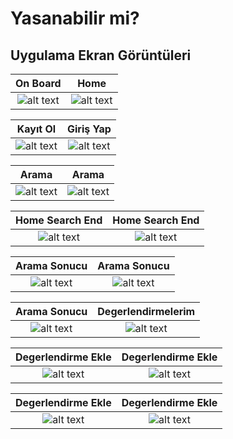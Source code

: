 # Yasanabilir mi?
## Uygulama Ekran Görüntüleri

On Board            |  Home
:-------------------------:|:-------------------------:
![alt text](/screenshot/auth.jpeg "On Board") | ![alt text](/screenshot/home.jpeg "Home")

Kayıt Ol             |  Giriş Yap
:-------------------------:|:-------------------------:
![alt text](/screenshot/kayit.jpeg "Kayıt Ol") | ![alt text](/screenshot/giris.jpeg "Giriş Yap")

Arama                      | Arama
:-------------------------:|:-------------------------:
![alt text](/screenshot/home_search.jpeg "Arama ") | ![alt text](/screenshot/home_search1.jpeg "Arama")

Home Search End                  |  Home Search End  
:-------------------------:|:-------------------------:
![alt text](/screenshot/home_search_end.jpeg "Arama Sonucu") | ![alt text](/screenshot/home_search_end1.jpeg "Arama Sonucu")

Arama Sonucu               |  Arama Sonucu   
:-------------------------:|:-------------------------:
![alt text](/screenshot/home_search_end2.jpeg "Arama Sonucu") | ![alt text](/screenshot/home_search_end3.jpeg "Arama Sonucu")

Arama Sonucu                |  Degerlendirmelerim 
:-------------------------:|:-------------------------:
![alt text](/screenshot/home_search_end4.jpeg "Arama Sonucu") | ![alt text](/screenshot/degerlendirmelerim.jpeg "Degerlendirmelerim ")

Degerlendirme Ekle          |  Degerlendirme Ekle
:-------------------------:|:-------------------------:
![alt text](/screenshot/degerlendirme_ekle.jpeg "Degerlendirme Ekle") | ![alt text](/screenshot/degerlendirme_ekle1.jpeg "Degerlendirme Ekle")

Degerlendirme Ekle          |  Degerlendirme Ekle
:-------------------------:|:-------------------------:
![alt text](/screenshot/degerlendirme_ekle2.jpeg "Degerlendirme Ekle") | ![alt text](/screenshot/degerlendirme_ekle3.jpeg "Degerlendirme Ekle")


